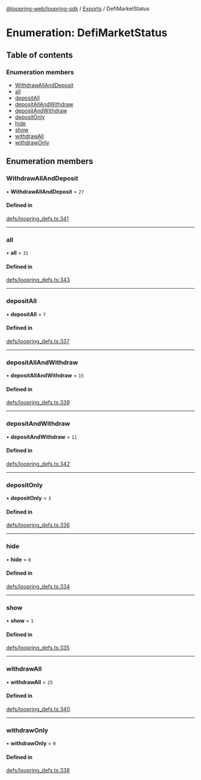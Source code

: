 [@loopring-web/loopring-sdk](../README.md) / [Exports](../modules.md) / DefiMarketStatus

# Enumeration: DefiMarketStatus

## Table of contents

### Enumeration members

- [WithdrawAllAndDeposit](DefiMarketStatus.md#withdrawallanddeposit)
- [all](DefiMarketStatus.md#all)
- [depositAll](DefiMarketStatus.md#depositall)
- [depositAllAndWithdraw](DefiMarketStatus.md#depositallandwithdraw)
- [depositAndWithdraw](DefiMarketStatus.md#depositandwithdraw)
- [depositOnly](DefiMarketStatus.md#depositonly)
- [hide](DefiMarketStatus.md#hide)
- [show](DefiMarketStatus.md#show)
- [withdrawAll](DefiMarketStatus.md#withdrawall)
- [withdrawOnly](DefiMarketStatus.md#withdrawonly)

## Enumeration members

### WithdrawAllAndDeposit

• **WithdrawAllAndDeposit** = `27`

#### Defined in

[defs/loopring_defs.ts:341](https://github.com/Loopring/loopring_sdk/blob/24fdf4c/src/defs/loopring_defs.ts#L341)

___

### all

• **all** = `31`

#### Defined in

[defs/loopring_defs.ts:343](https://github.com/Loopring/loopring_sdk/blob/24fdf4c/src/defs/loopring_defs.ts#L343)

___

### depositAll

• **depositAll** = `7`

#### Defined in

[defs/loopring_defs.ts:337](https://github.com/Loopring/loopring_sdk/blob/24fdf4c/src/defs/loopring_defs.ts#L337)

___

### depositAllAndWithdraw

• **depositAllAndWithdraw** = `15`

#### Defined in

[defs/loopring_defs.ts:339](https://github.com/Loopring/loopring_sdk/blob/24fdf4c/src/defs/loopring_defs.ts#L339)

___

### depositAndWithdraw

• **depositAndWithdraw** = `11`

#### Defined in

[defs/loopring_defs.ts:342](https://github.com/Loopring/loopring_sdk/blob/24fdf4c/src/defs/loopring_defs.ts#L342)

___

### depositOnly

• **depositOnly** = `3`

#### Defined in

[defs/loopring_defs.ts:336](https://github.com/Loopring/loopring_sdk/blob/24fdf4c/src/defs/loopring_defs.ts#L336)

___

### hide

• **hide** = `0`

#### Defined in

[defs/loopring_defs.ts:334](https://github.com/Loopring/loopring_sdk/blob/24fdf4c/src/defs/loopring_defs.ts#L334)

___

### show

• **show** = `1`

#### Defined in

[defs/loopring_defs.ts:335](https://github.com/Loopring/loopring_sdk/blob/24fdf4c/src/defs/loopring_defs.ts#L335)

___

### withdrawAll

• **withdrawAll** = `25`

#### Defined in

[defs/loopring_defs.ts:340](https://github.com/Loopring/loopring_sdk/blob/24fdf4c/src/defs/loopring_defs.ts#L340)

___

### withdrawOnly

• **withdrawOnly** = `9`

#### Defined in

[defs/loopring_defs.ts:338](https://github.com/Loopring/loopring_sdk/blob/24fdf4c/src/defs/loopring_defs.ts#L338)
